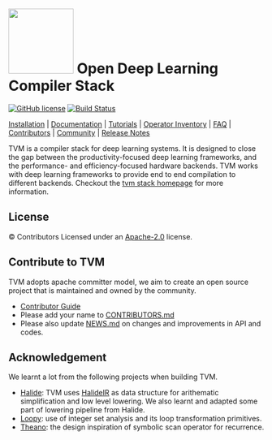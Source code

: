 <img src=https://raw.githubusercontent.com/tqchen/tvmlang.org/master/images/logo/tvm-logo-small.png width=128/> Open Deep Learning Compiler Stack
==============================================

[![GitHub license](http://dmlc.github.io/img/apache2.svg)](./LICENSE)
[![Build Status](http://mode-gpu.cs.washington.edu:8080/buildStatus/icon?job=dmlc/tvm/master)](http://mode-gpu.cs.washington.edu:8080/job/dmlc/job/tvm/job/master/)

[Installation](docs/how_to/install.md) |
[Documentation](http://docs.tvmlang.org) |
[Tutorials](http://tutorials.tvmlang.org) |
[Operator Inventory](topi) |
[FAQ](docs/faq.md) |
[Contributors](CONTRIBUTORS.md) |
[Community](http://tvmlang.org/community.html) |
[Release Notes](NEWS.md)

TVM is a compiler stack for deep learning systems. It is designed to close the gap between the
productivity-focused deep learning frameworks, and the performance- and efficiency-focused hardware backends.
TVM works with deep learning frameworks to provide end to end compilation to different backends.
Checkout the [tvm stack homepage](http://tvmlang.org/)  for more information.

License
-------
© Contributors Licensed under an [Apache-2.0](https://github.com/dmlc/tvm/blob/master/LICENSE) license.

Contribute to TVM
-----------------
TVM adopts apache committer model, we aim to create an open source project that is maintained and owned by the community.

- [Contributor Guide](docs/how_to/contribute.md)
- Please add your name to [CONTRIBUTORS.md](CONTRIBUTORS.md)
- Please also update [NEWS.md](NEWS.md) on changes and improvements in API and codes.

Acknowledgement
---------------
We learnt a lot from the following projects when building TVM.
- [Halide](https://github.com/halide/Halide): TVM uses [HalideIR](https://github.com/dmlc/HalideIR) as data structure for
  arithematic simplification and low level lowering. We also learnt and adapted some part of lowering pipeline from Halide.
- [Loopy](https://github.com/inducer/loopy): use of integer set analysis and its loop transformation primitives.
- [Theano](https://github.com/Theano/Theano): the design inspiration of symbolic scan operator for recurrence.
